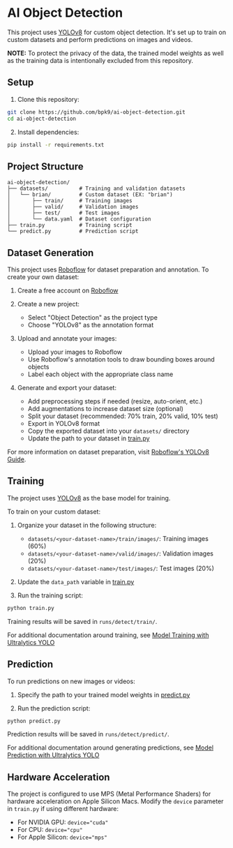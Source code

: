 # AI Object Detection

This project uses [YOLOv8](https://yolov8.com/) for custom object detection. It's set up to train on custom datasets and perform predictions on images and videos.

**NOTE:** To protect the privacy of the data, the trained model weights as well as the training data is intentionally excluded from this repository.

## Setup

1. Clone this repository:
```bash
git clone https://github.com/bpk9/ai-object-detection.git
cd ai-object-detection
```

2. Install dependencies:
```bash
pip install -r requirements.txt
```

## Project Structure

```
ai-object-detection/
├── datasets/          # Training and validation datasets
│   └── brian/         # Custom dataset (EX: "brian")
│       ├── train/     # Training images
│       ├── valid/     # Validation images
│       ├── test/      # Test images
│       └── data.yaml  # Dataset configuration
├── train.py           # Training script
└── predict.py         # Prediction script
```

## Dataset Generation

This project uses [Roboflow](https://roboflow.com/) for dataset preparation and annotation. To create your own dataset:

1. Create a free account on [Roboflow](https://roboflow.com/)

2. Create a new project:
   - Select "Object Detection" as the project type
   - Choose "YOLOv8" as the annotation format

3. Upload and annotate your images:
   - Upload your images to Roboflow
   - Use Roboflow's annotation tools to draw bounding boxes around objects
   - Label each object with the appropriate class name

4. Generate and export your dataset:
   - Add preprocessing steps if needed (resize, auto-orient, etc.)
   - Add augmentations to increase dataset size (optional)
   - Split your dataset (recommended: 70% train, 20% valid, 10% test)
   - Export in YOLOv8 format
   - Copy the exported dataset into your `datasets/` directory
   - Update the path to your dataset in [train.py](./train.py)

For more information on dataset preparation, visit [Roboflow's YOLOv8 Guide](https://docs.roboflow.com/export-format/yolov8).

## Training

The project uses [YOLOv8](https://yolov8.com/) as the base model for training. 

To train on your custom dataset:

1. Organize your dataset in the following structure:
   - `datasets/<your-dataset-name>/train/images/`: Training images (60%)
   - `datasets/<your-dataset-name>/valid/images/`: Validation images (20%)
   - `datasets/<your-dataset-name>/test/images/`: Test images (20%)

2. Update the `data_path` variable in [train.py](./train.py)

3. Run the training script:
```bash
python train.py
```

Training results will be saved in `runs/detect/train/`.

For additional documentation around training, see [Model Training with Ultralytics YOLO](https://docs.ultralytics.com/modes/train/)

## Prediction

To run predictions on new images or videos:

1. Specify the path to your trained model weights in [predict.py](./predict.py)

2. Run the prediction script:

```bash
python predict.py
```

Prediction results will be saved in `runs/detect/predict/`.

For additional documentation around generating predictions, see [Model Prediction with Ultralytics YOLO](https://docs.ultralytics.com/modes/predict/)

## Hardware Acceleration

The project is configured to use MPS (Metal Performance Shaders) for hardware acceleration on Apple Silicon Macs. Modify the `device` parameter in `train.py` if using different hardware:
- For NVIDIA GPU: `device="cuda"`
- For CPU: `device="cpu"`
- For Apple Silicon: `device="mps"`
